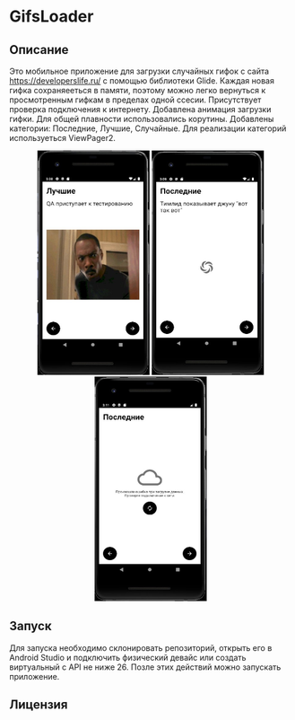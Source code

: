 # GifsLoader

## Описание

Это мобильное приложение для загрузки случайных гифок с сайта https://developerslife.ru/ с помощью библиотеки Glide. 
Каждая новая гифка сохраняееться в памяти, поэтому можно легко вернуться к просмотренным гифкам в пределах одной ссесии. 
Присутствует проверка подключения к интернету. Добавлена анимация загрузки гифки. Для общей плавности использовались корутины. 
Добавлены категории: Последние, Лучшие, Случайные. Для реализации категорий используеться ViewPager2.
<p align="center">
  <img src="https://github.com/Neonchick/GifsLoader/raw/master/images/image1.jpg" width="200px" height="400px"/>
  <img src="https://github.com/Neonchick/GifsLoader/raw/master/images/image2.jpg" width="200px" height="400px"/>
  <img src="https://github.com/Neonchick/GifsLoader/raw/master/images/image3.jpg" width="200px" height="400px"/></p>
  
## Запуск
Для запуска необходимо склонировать репозиторий, открыть его в Android Studio и подключить физический девайс или создать виртуальный с API не ниже 26. Позле этих действий можно запускать приложение.

## Лицензия
